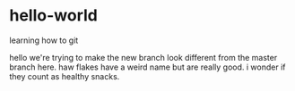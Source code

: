 # hello-world
learning how to git

hello we're trying to make the new branch look different from the master branch here.
haw flakes have a weird name but are really good.
i wonder if they count as healthy snacks.
